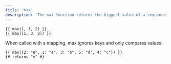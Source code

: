 ```yaml
---
title: 'max'
description: 'The max function returns the biggest value of a sequence or a set of values.'
---
```


```canvas {% process=false>
{{ max(1, 3, 2) }}
{{ max([1, 3, 2]) }}
```

When called with a mapping, max ignores keys and only compares values:

```canvas {% process=false>
{{ max({2: "e", 1: "a", 3: "b", 5: "d", 4: "c"}) }}
{# returns "e" #}
```
